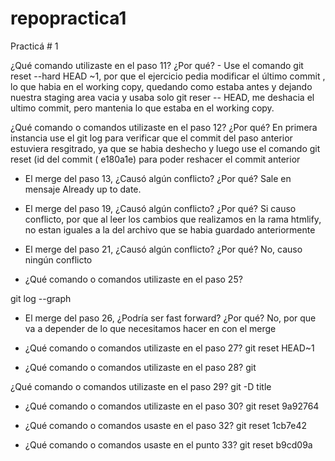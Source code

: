 # repopractica1

Practicá # 1

¿Qué comando utilizaste en el paso 11? ¿Por qué? - 
 Use el comando git reset --hard HEAD ~1, por que el ejercicio pedia modificar el último commit , lo que habia en el working copy, quedando como estaba antes y dejando nuestra staging area vacia y usaba solo git reser -- HEAD, me deshacia el ultimo commit, pero mantenia lo que estaba en el working copy. 

¿Qué comando o comandos utilizaste en el paso 12? ¿Por qué? 
 En primera instancia use el git log para verificar que el commit del paso anterior estuviera resgitrado, ya que se habia deshecho y luego use el comando git reset (id del commit ( e180a1e)  para poder reshacer el commit anterior 


- El merge del paso 13, ¿Causó algún conflicto? ¿Por qué? 
Sale en mensaje Already up to date. 

- El merge del paso 19, ¿Causó algún conflicto? ¿Por qué?
Si causo conflicto, por que al leer los cambios que realizamos en la rama htmlify, no estan iguales a la del archivo que se habia guardado anteriormente 

 - El merge del paso 21, ¿Causó algún conflicto? ¿Por qué? 
No, causo ningún conflicto 

- ¿Qué comando o comandos utilizaste en el paso 25? 

git log --graph 

- El merge del paso 26, ¿Podría ser fast forward? ¿Por qué?
No, por que va a depender de lo que necesitamos hacer en con el merge

 - ¿Qué comando o comandos utilizaste en el paso 27? 
 git reset HEAD~1

 - ¿Qué comando o comandos utilizaste en el paso 28? 
 git 

 ¿Qué comando o comandos utilizaste en el paso 29? 
 git -D title

- ¿Qué comando o comandos utilizaste en el paso 30? 
  git reset 9a92764

- ¿Qué comando o comandos usaste en el paso 32? 
 git reset 1cb7e42 

- ¿Qué comando o comandos usaste en el punto 33?
git reset b9cd09a
